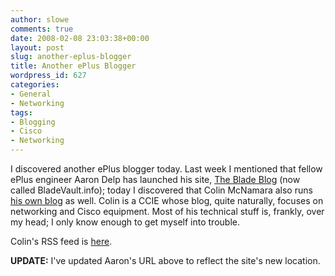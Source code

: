 ```yaml
---
author: slowe
comments: true
date: 2008-02-08 23:03:38+00:00
layout: post
slug: another-eplus-blogger
title: Another ePlus Blogger
wordpress_id: 627
categories:
- General
- Networking
tags:
- Blogging
- Cisco
- Networking
---
```


I discovered another ePlus blogger today. Last week I mentioned that fellow ePlus engineer Aaron Delp has launched his site, [The Blade Blog](http://bladevault.info/) (now called BladeVault.info); today I discovered that Colin McNamara also runs [his own blog](http://www.colinmcnamara.com/) as well. Colin is a CCIE whose blog, quite naturally, focuses on networking and Cisco equipment. Most of his technical stuff is, frankly, over my head; I only know enough to get myself into trouble.

Colin's RSS feed is [here](http://www.colinmcnamara.com/feed).

**UPDATE:** I've updated Aaron's URL above to reflect the site's new location.

